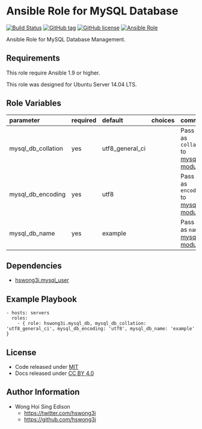 Ansible Role for MySQL Database
===============================

[![Build Status](https://travis-ci.org/pantarei/ansible-role-mysql-db.svg?branch=master)](https://travis-ci.org/pantarei/ansible-role-mysql-db)
 [![GitHub tag](https://img.shields.io/github/tag/pantarei/ansible-role-mysql-db.svg)](https://github.com/pantarei/ansible-role-mysql-db)
 [![GitHub license](https://img.shields.io/github/license/pantarei/ansible-role-mysql-db.svg)](https://github.com/pantarei/ansible-role-mysql-db/blob/master/LICENSE)
 [![Ansible Role](https://img.shields.io/ansible/role/5978.svg)](https://galaxy.ansible.com/detail#/role/5978)

Ansible Role for MySQL Database Management.

Requirements
------------

This role require Ansible 1.9 or higher.

This role was designed for Ubuntu Server 14.04 LTS.

Role Variables
--------------

<table>
<colgroup>
<col width="20%" />
<col width="20%" />
<col width="20%" />
<col width="20%" />
<col width="20%" />
</colgroup>
<thead>
<tr class="header">
<th align="left">parameter</th>
<th align="left">required</th>
<th align="left">default</th>
<th align="left">choices</th>
<th align="left">comments</th>
</tr>
</thead>
<tbody>
<tr class="odd">
<td align="left">mysql_db_collation</td>
<td align="left">yes</td>
<td align="left">utf8_general_ci</td>
<td align="left"></td>
<td align="left">Pass value as <code>collation</code> to <a href="http://docs.ansible.com/ansible/mysql_db_module.html">mysql_db module</a>.</td>
</tr>
<tr class="even">
<td align="left">mysql_db_encoding</td>
<td align="left">yes</td>
<td align="left">utf8</td>
<td align="left"></td>
<td align="left">Pass value as <code>encoding</code> to <a href="http://docs.ansible.com/ansible/mysql_db_module.html">mysql_db module</a>.</td>
</tr>
<tr class="odd">
<td align="left">mysql_db_name</td>
<td align="left">yes</td>
<td align="left">example</td>
<td align="left"></td>
<td align="left">Pass value as <code>name</code> to <a href="http://docs.ansible.com/ansible/mysql_db_module.html">mysql_db module</a>.</td>
</tr>
</tbody>
</table>

Dependencies
------------

-   [hswong3i.mysql\_user](https://github.com/pantarei/ansible-role-mysql-user)

Example Playbook
----------------

    - hosts: servers
      roles:
        - { role: hswong3i.mysql_db, mysql_db_collation: 'utf8_general_ci', mysql_db_encoding: 'utf8', mysql_db_name: 'example' }

License
-------

-   Code released under [MIT](https://github.com/pantarei/ansible-role-mysql-db/blob/master/LICENSE)
-   Docs released under [CC BY 4.0](http://creativecommons.org/licenses/by/4.0/)

Author Information
------------------

-   Wong Hoi Sing Edison
    -   <https://twitter.com/hswong3i>
    -   <https://github.com/hswong3i>

